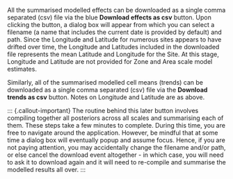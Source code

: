 All the summarised modelled effects can be downloaded as a single
comma separated (csv) file via the blue **Download effects as csv**
button. Upon clicking the button, a dialog box will appear from which
you can select a filename (a name that includes the current date is
provided by default) and path. Since the Longitude and Latitude for
numerous sites appears to have drifted over time, the Longitude and
Latitudes included in the downloaded file represents the mean Latitude
and Longitude for the Site. At this stage, Longitude and Latitude are
not provided for Zone and Area scale model estimates.

Similarly, all of the summarised modelled cell means (trends) can be
downloaded as a single comma separated (csv) file via the **Download
trends as csv** button. Notes on Longitude and Latitude are as above.

::: {.callout-important}
The routine behind this later button involves compiling together all
posteriors across all scales and summarising each of them. These steps
take a few minutes to complete. During this time, you are free to
navigate around the application. However, be mindful that at some time
a dialog box will eventually popup and assume focus. Hence, if you are
not paying attention, you may accidentally change the filename and/or
path, or else cancel the download event altogether - in which case,
you will need to ask it to download again and it will need to
re-compile and summarise the modelled results all over.
:::
